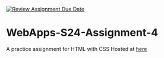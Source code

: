 [![Review Assignment Due Date](https://classroom.github.com/assets/deadline-readme-button-24ddc0f5d75046c5622901739e7c5dd533143b0c8e959d652212380cedb1ea36.svg)](https://classroom.github.com/a/4386q9bN)
# WebApps-S24-Assignment-4
A practice assignment for HTML with CSS
Hosted at [here](https://44-563-web-apps-s24.github.io/44563-webapps-s24-assignment4-DopeAnt25/theater.html)
